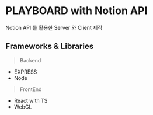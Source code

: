 # PLAYBOARD with Notion API

Notion API 를 활용한 Server 와 Client 제작

## Frameworks & Libraries

> Backend

- EXPRESS
- Node

> FrontEnd

- React with TS
- WebGL
